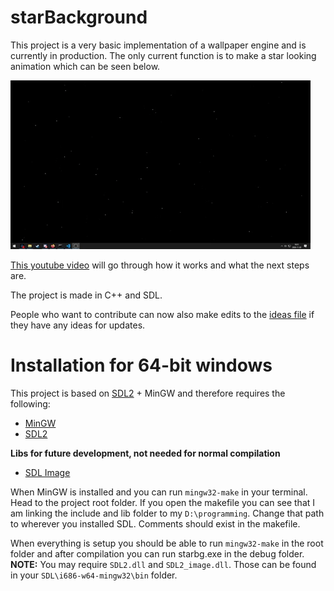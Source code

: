 # starBackground

This project is a very basic implementation of a wallpaper engine and is currently in production. The only current function is to make a star looking animation which can be seen below.

![Alt text](documents/screenshots/bg.gif?raw=true "Gif")

[This youtube video](https://www.youtube.com/watch?v=vhugQU01Dso) will go through how it works and what the next steps are.

The project is made in C++ and SDL.

People who want to contribute can now also make edits to the [ideas file](https://github.com/darclander/starBackground/blob/main/documents/new_ideas.txt) if they have any ideas for updates.

# Installation for 64-bit windows

This project is based on [SDL2](https://www.libsdl.org/index.php) + MinGW and therefore requires the following: 
- [MinGW](https://sourceforge.net/projects/mingw/) 
- [SDL2](https://www.libsdl.org/release/SDL2-devel-2.0.14-mingw.tar.gz)

**Libs for future development, not needed for normal compilation**
- [SDL Image](https://www.libsdl.org/projects/SDL_image/release/SDL2_image-devel-2.0.5-mingw.tar.gz)

When MinGW is installed and you can run `mingw32-make` in your terminal. Head to the project root folder. If you open the makefile you can see that I am linking the include and lib folder to my `D:\programming`. Change that path to wherever you installed SDL. Comments should exist in the makefile.

When everything is setup you should be able to run `mingw32-make` in the root folder and after compilation you can run starbg.exe in the debug folder.
**NOTE:** You may require `SDL2.dll` and `SDL2_image.dll`. Those can be found in your `SDL\i686-w64-mingw32\bin` folder. 
